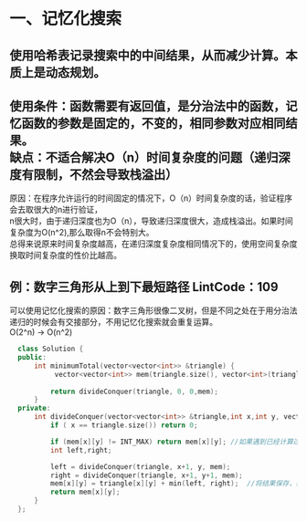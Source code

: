 # 一、记忆化搜索  
使用哈希表记录搜索中的中间结果，从而减少计算。本质上是动态规划。    
---
使用条件：函数需要有返回值，是分治法中的函数，记忆函数的参数是固定的，不变的，相同参数对应相同结果。  
缺点：不适合解决O（n）时间复杂度的问题（递归深度有限制，不然会导致栈溢出）
---
原因：在程序允许运行的时间固定的情况下，O（n）时间复杂度的话，验证程序会去取很大的n进行验证，  
n很大时，由于递归深度也为O（n），导致递归深度很大，造成栈溢出。如果时间复杂度为O(n^2),那么取得n不会特别大。  
总得来说原来时间复杂度越高，在递归深度复杂度相同情况下的，使用空间复杂度换取时间复杂度的性价比越高。
##  例：数字三角形从上到下最短路径 LintCode：109  
可以使用记忆化搜索的原因：数字三角形很像二叉树，但是不同之处在于用分治法递归的时候会有交接部分，不用记忆化搜索就会重复运算。  
O(2^n) -> O(n^2)  
```cpp
  class Solution {
  public:
      int minimumTotal(vector<vector<int>> &triangle) {
           vector<vector<int>> mem(triangle.size(), vector<int>(triangle[triangle.size() - 1].size(),INT_MAX));//自己建哈希表，如果使用map会超时，unorder_map不支持保存pair
                                                                                                               //二维vector的初始化vector<vector<int>> v(m,vector<int>(n,number))
          return divideConquer(triangle, 0, 0,mem);
      }
  private:
      int divideConquer(vector<vector<int>> &triangle,int x,int y, vector<vector<int>> &mem){
          if ( x == triangle.size()) return 0;

          if (mem[x][y] != INT_MAX) return mem[x][y]; //如果遇到已经计算过的情况，则直接从哈希表中调出，不用在向下递归了。
          int left,right;

          left = divideConquer(triangle, x+1, y, mem);
          right = divideConquer(triangle, x+1, y+1, mem); 
          mem[x][y] = triangle[x][y] + min(left, right);  //将结果保存，表示已经计算过了，不用再向下递归计算一次了。
          return mem[x][y];
      }
  };
```
